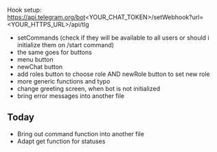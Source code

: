 Hook setup: https://api.telegram.org/bot<YOUR_CHAT_TOKEN>/setWebhook?url=<YOUR_HTTPS_URL>/api/tlg

- setCommands (check if they will be available to all users or should i initialize them on /start command)
- the same goes for buttons
- menu button
- newChat button
- add roles button to choose role AND newRole button to set new role
- more generic functions and typo
- change greeting screen, when bot is not initialized
- bring error messages into another file

## Today

- Bring out command function into another file
- Adapt get function for statuses
